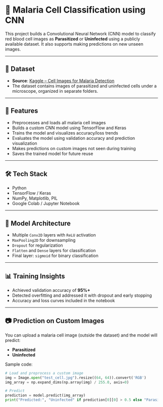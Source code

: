 # 🦠 Malaria Cell Classification using CNN

This project builds a Convolutional Neural Network (CNN) model to classify red blood cell images as **Parasitized** or **Uninfected** using a publicly available dataset. It also supports making predictions on new unseen images.

---

## 📂 Dataset

- **Source**: [Kaggle – Cell Images for Malaria Detection](https://www.kaggle.com/datasets/iarunava/cell-images-for-detecting-malaria)
- The dataset contains images of parasitized and uninfected cells under a microscope, organized in separate folders.

---

## 🚀 Features

- Preprocesses and loads all malaria cell images
- Builds a custom CNN model using TensorFlow and Keras
- Trains the model and visualizes accuracy/loss trends
- Evaluates the model using validation accuracy and prediction visualization
- Makes predictions on custom images not seen during training
- Saves the trained model for future reuse

---

## 🛠️ Tech Stack

- Python
- TensorFlow / Keras
- NumPy, Matplotlib, PIL
- Google Colab / Jupyter Notebook

---

## 🧠 Model Architecture

- Multiple `Conv2D` layers with `ReLU` activation
- `MaxPooling2D` for downsampling
- `Dropout` for regularization
- `Flatten` and `Dense` layers for classification
- Final layer: `sigmoid` for binary classification

---

## 📊 Training Insights

- Achieved validation accuracy of **95%+**
- Detected overfitting and addressed it with dropout and early stopping
- Accuracy and loss curves included in the notebook

---

## 📷 Prediction on Custom Images

You can upload a malaria cell image (outside the dataset) and the model will predict:
- **Parasitized**
- **Uninfected**

Sample code:
```python
# Load and preprocess a custom image
img = Image.open("test_cell.jpg").resize((64, 64)).convert('RGB')
img_array = np.expand_dims(np.array(img) / 255.0, axis=0)

# Predict
prediction = model.predict(img_array)
print("Predicted:", "Uninfected" if prediction[0][0] > 0.5 else "Parasitized")
